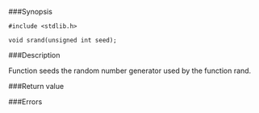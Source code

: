 ###Synopsis

`#include <stdlib.h>`

`void srand(unsigned int seed);`

###Description

Function seeds the random number generator used by the function rand.

###Return value

###Errors
